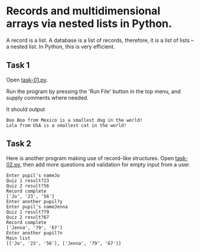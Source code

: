 # Records and multidimensional arrays via nested lists in Python.

A record is a list. A database is a list of records, therefore, it is a list of lists – a nested list. In Python, this is very efficient.

## Task 1

Open [task-01.py](open_file "07-records/task-01.py").

Run the program by pressing the 'Run File' button in the top menu, and supply comments where needed.

It should output

```
Boo Boo from Mexico is a smallest dog in the world!
Lola from USA is a smallest cat in the world!
```

## Task 2

Here is another program making use of record-like structures.
Open [task-02.py](open_file "07-records/task-02.py"), then add more questions and validation for empty input from a user.

```
Enter pupil's nameJo
Quiz 1 result?23
Quiz 2 result?56
Record complete
['Jo', '23', '56']
Enter another pupil?y
Enter pupil's nameJenna
Quiz 1 result?79
Quiz 2 result?67
Record complete
['Jenna', '79', '67']
Enter another pupil?n
Main list
[['Jo', '23', '56'], ['Jenna', '79', '67']]
```
